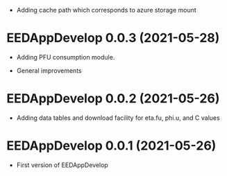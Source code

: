 * Adding cache path which corresponds to azure storage mount

# EEDAppDevelop 0.0.3 (2021-05-28)

* Adding PFU consumption module.

* General improvements

# EEDAppDevelop 0.0.2 (2021-05-26)

* Adding data tables and download facility for eta.fu, phi.u, and C values

# EEDAppDevelop 0.0.1 (2021-05-26)

* First version of EEDAppDevelop
